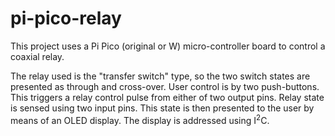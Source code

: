 # pi-pico-relay

This project uses a Pi Pico (original or W) micro-controller board to control a coaxial relay.

The relay used is the "transfer switch" type, so the two switch states are presented as through and cross-over.
User control is by two push-buttons. This triggers a relay control pulse from either of two output pins.
Relay state is sensed using two input pins. This state is then presented to the user by means of an OLED display.
The display is addressed using I<sup>2</sup>C.

